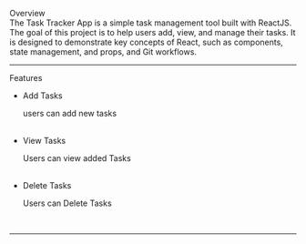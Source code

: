 Overview <br>
The Task Tracker App is a simple task management tool built with ReactJS. The goal of this project is to help users add, view, and manage their tasks. It is designed to demonstrate key concepts of React, such as components, state management, and props, and Git workflows.

<hr>
Features<br>
<ul>
  <li>Add Tasks<p>users can add new tasks</p></li><br>
   <li>View  Tasks <p>Users can view added Tasks</p></li><br>
   <li>Delete Tasks<p>Users can Delete Tasks</p></li><br>
</ul>
<hr>
